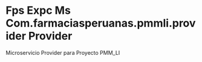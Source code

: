 # Fps Expc Ms Com.farmaciasperuanas.pmmli.provider Provider

Microservicio Provider para Proyecto PMM_LI 
